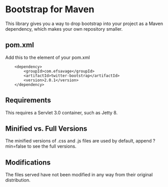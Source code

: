 Bootstrap for Maven
=============

This library gives you a way to drop bootstrap into your project as a Maven dependency, which makes your own repository smaller.

pom.xml
-------

Add this to the <dependencies> element of your pom.xml

		<dependency>
			<groupId>com.efsavage</groupId>
			<artifactId>twitter-bootstrap</artifactId>
			<version>2.0.1</version>
		</dependency>

Requirements
-------

This requires a Servlet 3.0 container, such as Jetty 8.

Minified vs. Full Versions
-------

The minified versions of .css and .js files are used by default, append ?min=false to see the full versions.

Modifications
-------

The files served have not been modified in any way from their original distribution.